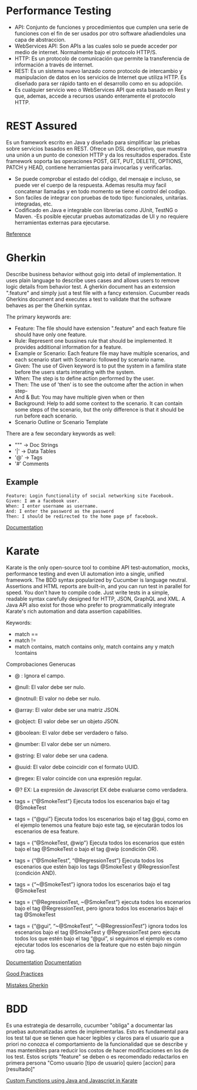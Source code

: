 # Performance Testing
- API: Conjunto de funciones y procedimientos que cumplen una serie de funciones con el fin de ser usados por otro software añadiendoles una capa de abstraccion.
- WebServices API: Son APIs a las cuales solo se puede acceder por medio de internet. Normalmente bajo el protocolo HTTP/S.
- HTTP: Es un protocolo de comunicación que permite la transferencia de información a través de internet.
- REST: Es un sistema nuevo lanzado como protocolo de intercambio y manipulacion de datos en los servicios de Internet que utiliza HTTP. Es diseñado para ser rápido tanto en el desarrollo como en su adopción.
- Es cualquier servicio weo o WebServices API que esta basado en Rest y que, ademas, accede a recursos usando enteramente el protocolo HTTP.

# REST Assured
Es un framework escrito en Java y diseñado para simplificar las priebas sobre servicios basados en REST. Ofrece un DSL descriptivo, que muestra una unión a un punto de conexion HTTP y da los resultados esperados. Este framework soporta las operaciones POST, GET, PUT, DELETE, OPTIONS, PATCH y HEAD, contiene herramientas para invocarlas y verificarlas.

- Se puede comprobar el estado del código, del mensaje e incluso, se puede ver el cuerpo de la respuesta. Ademas resulta muy facil concatenar llamadas y en todo momento se tiene el control del codigo.
- Son faciles de integrar con pruebas de todo tipo: funcionales, unitarias. integradas, etc.
- Codificado en Java e integrable con librerias como JUnit, TestNG o Maven.
-Es posible ejecutar pruebas automatizadas de UI y no requiere herramientas externas para ejecutarse.

[Reference](https://www.sdos.es/blog/descubre-como-automatizar-service-tests-con-rest-assured)
# Gherkin
Describe business behavior without goig into detail of implementation. It uses plain language to describe uses cases and allows users to remove logic details from behavior test. A gherkin document has an extension ".feature" and simply just a test file with a fancy extension. Cucumber reads Gherkins document and executes a test to validate that the software behaves as per the Gherkin syntax.

The primary keywords are:
- Feature: The file should have extension ".feature" and each feature file should have only one feature.
- Rule: Represent one bussines rule that should be implemented. It provides additional information for a feature.
- Example or Scenario: Each feature file may have multiple scenarios, and each scenario start with Scenario: followed by scenario name.
- Given: The use of Given keyword is to put the system in a familira state before the users starts interating with the system.
- When: The step is to define action performed by the user.
- Then: The use of 'then' is to see the outcome after the action in when step-
- And & But: You may have multiple given when or then 
- Background: Help to add some context to the scenario. It can contain some steps of the scenario, but the only difference is that it should be run before each scenario.
- Scenario Outline or Scenario Template

There are a few secondary keywords as well:
- """ -> Doc Strings
- '|' -> Data Tables
- '@' -> Tags
- '#' Comments

## Example
```feature
Feature: Login functionality of social networking site Facebook.
Given: I am a facebook user.
When: I enter username as username.
And: I enter the password as the password
Then: I should be redirected to the home page pf facebook.
```
[Documentation](https://cucumber.io/docs/gherkin/reference/)

# Karate
Karate is the only open-source tool to combine API test-automation, mocks, performance testing and even UI automation into a single, unified framework. The BDD syntax popularized by Cucumber is language neutral. Assertions and HTML reports are built-in, and you can run test in parallel for speed. You don't have to compile code. Just write tests in a simple, readable syntax carefully designed for HTTP, JSON, GraphQL and XML. A Java API also exist for those who prefer to programmatically integrate Karate's rich automation and data assertion capabilities.

Keywords:
- match ==
- match !=
- match contains, match contains only, match contains any y match !contains

Comprobaciones Generucas
- @ :      Ignora el campo.
- @null:           El valor debe ser nulo.
- @notnull:    El valor no debe ser nulo.
- @array:        El valor debe ser una matriz JSON.
- @object:       El valor debe ser un objeto JSON.
- @boolean:   El valor debe ser verdadero o falso.
- @number:   El valor debe ser un número.
- @string:       El valor debe ser una cadena.
- @uuid:          El valor debe coincidir con el formato UUID.
- @regex:        El valor coincide con una expresión regular.
- @? EX:          La expresión de Javascript EX debe evaluarse como verdadera.

- tags = {“@SmokeTest”} Ejecuta todos los escenarios bajo el tag @SmokeTest

- tags = {“@gui”} Ejecuta todos los escenarios bajo el tag @gui, como en el ejemplo tenemos una feature bajo este tag, se ejecutarán todos los escenarios de esa feature.

- tags = {“@SmokeTest, @wip”} Ejecuta todos los escenarios que estén bajo el tag @SmokeTest o bajo el tag @wip (condición OR).

- tags = {“@SmokeTest”, “@RegressionTest”} Ejecuta todos los escenarios que estén bajo los tags @SmokeTest y @RegressionTest (condición AND).

- tags = {“~@SmokeTest”} ignora todos los escenarios bajo el tag @SmokeTest

- tags = {“@RegressionTest, ~@SmokeTest”} ejecuta todos los escenarios bajo el tag @RegressionTest, pero ignora todos los escenarios bajo el tag @SmokeTest

- tags = {“@gui“, “~@SmokeTest”, “~@RegressionTest”} ignora todos los escenarios bajo el tag @SmokeTest y @RegressionTest pero ejecuta todos los que estén bajo el tag “@gui”, si seguimos el ejemplo es como ejecutar todos los escenarios de la feature que no estén bajo ningún otro tag.

[Documentation](https://github.com/intuit/karate)
[Documentation](https://www.sngular.com/es/automatizacion-de-pruebas-con-karate-i/)

[Good Practices](https://www.federico-toledo.com/buenas-practicas-de-cucumber/)

[Mistakes Gherkin](https://www.spritecloud.com/the-3-most-common-mistakes-writing-gherkin-features/)
# BDD
Es una estrategia de desarrollo, cucumber "obliga" a documentar las pruebas automatizadas antes de implementarlas. Esto es fundamental para los test tal que se tienen que hacer legibles y claros para el usuario que a priori no conozca el comportamiento de la funcionalidad que se describe y mas mantenibles para reducir los costos de hacer modificaciones en los de los test. Estos scripts "feature" se deben o es recomendado redactarlos en primera persona "Como usuario [tipo de usuario] quiero [accion] para [resultado]"

[Custom Functions using Java and Javascript in Karate](https://tech.trivago.com/2019/11/14/automation-first-approach-using-the-karate-api-testing-framework/)


[](https://www.udemy.com/course/a4q-selenium-practice-exam-foundation-eng/)